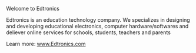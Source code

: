   

 Welcome to Edtronics 

 Edtronics is an education technology company. We specializes in designing and developing 
 educational electronics, computer hardware/softwares and deliever online services for schools, students, teachers and parents


Learn more: www.Edtronics.com